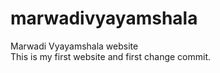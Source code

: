 # marwadivyayamshala
Marwadi Vyayamshala website
<br>
This is my first website and first change commit.
